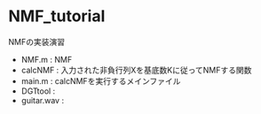 # NMF_tutorial
NMFの実装演習

- NMF.m : NMF
- calcNMF : 入力された非負行列Xを基底数Kに従ってNMFする関数
- main.m : calcNMFを実行するメインファイル
- DGTtool : 
- guitar.wav : 
